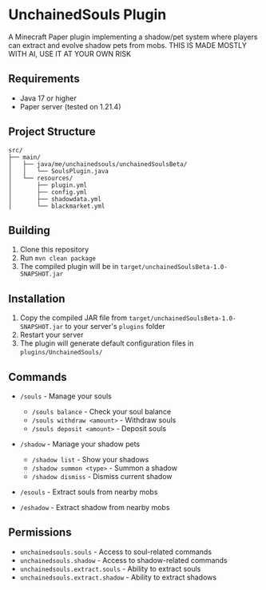 # UnchainedSouls Plugin

A Minecraft Paper plugin implementing a shadow/pet system where players can extract and evolve shadow pets from mobs.
THIS IS MADE MOSTLY WITH AI, USE IT AT YOUR OWN RISK
## Requirements

- Java 17 or higher
- Paper server (tested on 1.21.4)

## Project Structure

```
src/
├── main/
│   ├── java/me/unchainedsouls/unchainedSoulsBeta/
│   │   └── SoulsPlugin.java
│   └── resources/
│       ├── plugin.yml
│       ├── config.yml
│       ├── shadowdata.yml
│       └── blackmarket.yml
```

## Building

1. Clone this repository
2. Run `mvn clean package`
3. The compiled plugin will be in `target/unchainedSoulsBeta-1.0-SNAPSHOT.jar`

## Installation

1. Copy the compiled JAR file from `target/unchainedSoulsBeta-1.0-SNAPSHOT.jar` to your server's `plugins` folder
2. Restart your server
3. The plugin will generate default configuration files in `plugins/UnchainedSouls/`

## Commands

- `/souls` - Manage your souls
  - `/souls balance` - Check your soul balance
  - `/souls withdraw <amount>` - Withdraw souls
  - `/souls deposit <amount>` - Deposit souls

- `/shadow` - Manage your shadow pets
  - `/shadow list` - Show your shadows
  - `/shadow summon <type>` - Summon a shadow
  - `/shadow dismiss` - Dismiss current shadow

- `/esouls` - Extract souls from nearby mobs
- `/eshadow` - Extract shadow from nearby mobs

## Permissions

- `unchainedsouls.souls` - Access to soul-related commands
- `unchainedsouls.shadow` - Access to shadow-related commands
- `unchainedsouls.extract.souls` - Ability to extract souls
- `unchainedsouls.extract.shadow` - Ability to extract shadows
